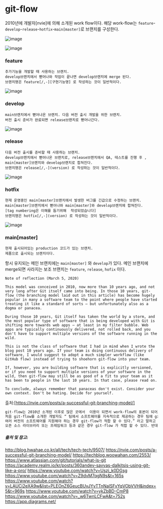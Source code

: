 # git-flow

2010년에 개발자[nvie]에 의해 소개된 work flow이다. 해당 work-flow는 `feature`-`develop`-`release`-`hotfix`-`main[master]`로 브랜치를 구성한다.

![image](https://user-images.githubusercontent.com/62305110/209458539-8e6bbfa9-09c9-41e0-8758-e2b147e94a30.png)


![image](https://user-images.githubusercontent.com/62305110/209458543-c24ec8f1-5eae-4079-839b-5da7ea26682a.png)

### feature
```
추가기능을 개발할 때 사용하는 브랜치. 
develop브랜치에서 뻗어나와 작업이 끝나면 develop브랜치에 merge 된다.
브랜치명은 feature[/,-][구현기능명] 로 작성하는 것이 일반적이다.
```

![image](https://user-images.githubusercontent.com/62305110/209458556-0c66d3e9-976c-40fa-9b56-022bdf263b58.png)

### develop
```
main브랜치에서 뻗어나온 브랜치. 다음 버전 출시 개발을 위한 브랜치. 
버전 출시 준비가 완료되면 release브랜치로 뻗어나간다.
```

![image](https://user-images.githubusercontent.com/62305110/209458571-c6c694ad-84d1-4bfe-9b93-678b2b4dee13.png)

### release
```
다음 버전 출시를 준비할 때 사용하는 브랜치. 
develop브랜치에서 뻗어나온 브랜치로, release브랜치에서 QA, 테스트를 진행 후 ,
main[master]브랜치와 develop브랜치로 합쳐진다.
브랜치명은 release[/,-](version) 로 작성하는 것이 일반적이다.
```

![image](https://user-images.githubusercontent.com/62305110/209458586-2ed12fb9-c05b-4450-8deb-7828cfb70e03.png)

### hotfix
``` 
현재 운영중인 main[master]브랜치에서 발생한 버그를 긴급으로 수정하는 브랜치.  
main[master]브랜치에서 뻗어나와 main[master]와 develop브랜치에 합쳐진다.
[tag numbering은 이해를 돕기위해  작성되었습니다]
브랜치명은 hotfix[/,-](version) 로 작성하는 것이 일반적이다.
```

![image](https://user-images.githubusercontent.com/62305110/209458593-aa49e619-ed81-49e0-afab-544cc30a5a4a.png)

### main[master]
```
현재 출시되어있는 production 코드가 있는 브랜치. 
제품으로 출시되는 브랜치이다.
```

항시 유지되는 메인 브랜치에는 `main[master]` 와 `develop`가 있다.
메인 브랜치에 merge되면 사라지는 보조 브랜치는 `feature`, `release`, `hofix` 이다.

```warn
Note of reflection (March 5, 2020)

This model was conceived in 2010, now more than 10 years ago, and not very long after Git itself came into being. In those 10 years, git-flow (the branching model laid out in this article) has become hugely popular in many a software team to the point where people have started treating it like a standard of sorts — but unfortunately also as a dogma or panacea.

During those 10 years, Git itself has taken the world by a storm, and the most popular type of software that is being developed with Git is shifting more towards web apps — at least in my filter bubble. Web apps are typically continuously delivered, not rolled back, and you don't have to support multiple versions of the software running in the wild.

This is not the class of software that I had in mind when I wrote the blog post 10 years ago. If your team is doing continuous delivery of software, I would suggest to adopt a much simpler workflow (like GitHub flow) instead of trying to shoehorn git-flow into your team.

If, however, you are building software that is explicitly versioned, or if you need to support multiple versions of your software in the wild, then git-flow may still be as good of a fit to your team as it has been to people in the last 10 years. In that case, please read on.

To conclude, always remember that panaceas don't exist. Consider your own context. Don't be hating. Decide for yourself.
```
출처:[https://nvie.com/posts/a-successful-git-branching-model/]

```html
git-flow는 2010년 소개된 이후로 많은 곳에서  이용이 되면서 work-flow의 표본이 되어오면서, 마치 “work-flow의 기본은 git-flow 다” 라는 생각을 많이 가져왔지만 그렇지 않다. 
처음 git-flow를 소개한 개발자도 “ 팀에서 소프트웨어를 지속적으로 제공하는 경우 팀에 git-flow 보다 간단한 github-flow를 채택하는 것이 좋다 . 그러나  버전이 지정된 소프트웨어를 빌드하거나,
여러 버전의 소프트웨어를 지원해야 하는 경우 git-flow가 적합 할 수 있다.” 라고 말하고 있다. 즉, 버전별로 제공해야하는 앱,
오픈 소스 라이브러리 또는 프레임워크 등과 같은 경우 git-flow 가 적합 할 수 있다. 반대로, 최신 릴리즈 버전만을 제공하는 웹 어플리케이션에는 git-flow가 적합하지 않을 수 있다.
```


##### 출처 및 참고: 

http://blog.hwahae.co.kr/all/tech/tech-tech/9507/ 
https://nvie.com/posts/a-successful-git-branching-model/ 
https://techblog.woowahan.com/2553/ 
https://www.atlassian.com/git/tutorials/what-is-git 
https://academy.realm.io/kr/posts/360andev-savvas-dalkitsis-using-git-like-a-pro/ 
https://www.youtube.com/watch?v=Uszj_k0DGsg 
https://www.youtube.com/watch?v=Z9dvM7qgN9s&t=165s 
https://www.youtube.com/watch?v=LAUCi2eXA9w&list=PLEOnZ6GeucBUvJYvTTnNalSFvYqVObVVH&index=5&t=969s 
https://www.youtube.com/watch?v=ykZbBD-CmP8 
https://www.youtube.com/watch?v=_w6TwnLCFwA&t=752s 
https://app.diagrams.net/

